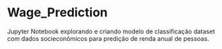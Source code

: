 # Wage_Prediction
Jupyter Notebook explorando e criando modelo de classificação dataset com dados socieconômicos para predição de renda anual de pessoas.
